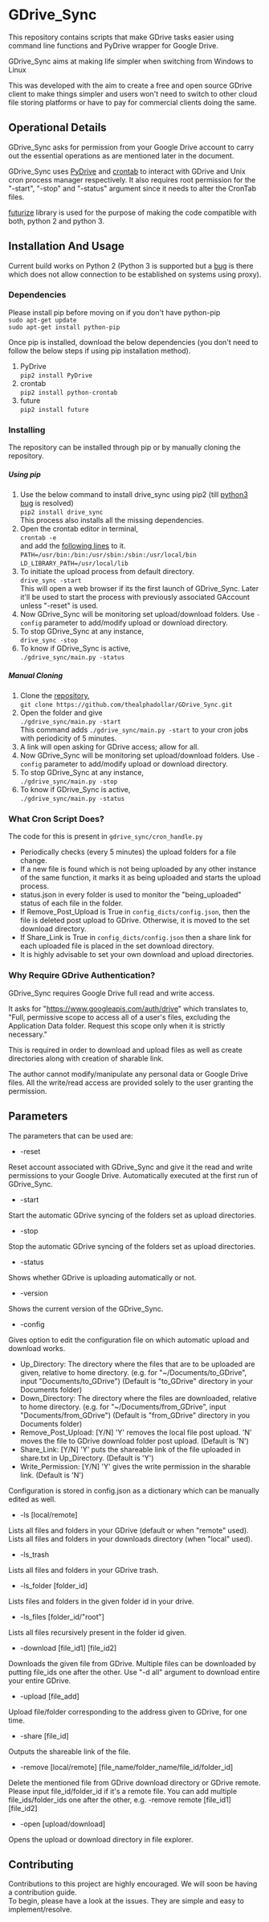 # GDrive_Sync

This repository contains scripts that make GDrive tasks easier using command line functions and PyDrive wrapper for Google Drive.

GDrive_Sync aims at making life simpler when switching from Windows to Linux

This was developed with the aim to create a free and open source GDrive client to make things simpler and users won't
need to switch to other cloud file storing platforms or have to pay for commercial clients doing the same.

## Operational Details

GDrive_Sync asks for permission from your Google Drive account to carry out the essential operations as are mentioned later
in the document.

GDrive_Sync uses [PyDrive](https://github.com/googledrive/PyDrive) and [crontab](https://pypi.python.org/pypi/python-crontab) to interact with GDrive and Unix cron process manager respectively. It also requires 
root permission for the "-start", "-stop" and "-status" argument since it needs to alter the CronTab files.

[futurize](http://python-future.org/overview.html) library is used for the purpose of making the code compatible with both, python 2 and python 3.  

## Installation And Usage

Current build works on Python 2 (Python 3 is supported but a [bug](https://github.com/thealphadollar/GDrive_Sync/issues/11) is there which does not allow connection to be established on systems using proxy).

### Dependencies
Please install pip before moving on if you don't have python-pip<br/>
`sudo apt-get update`<br/>
`sudo apt-get install python-pip`<br/>

Once pip is installed, download the below dependencies (you don't need to follow the below steps if using pip installation method).
1. PyDrive<br/>
`pip2 install PyDrive`
2. crontab<br/>
`pip2 install python-crontab`
3. future<br/>
`pip2 install future`

### Installing
The repository can be installed through pip or by manually cloning the repository. 

##### Using pip

1. Use the below command to install drive_sync using pip2 (till [python3 bug](https://github.com/thealphadollar/GDrive_Sync/issues/11) is resolved)<br/>
`pip2 install drive_sync`<br/>
This process also installs all the missing dependencies.
2. Open the crontab editor in terminal,<br/>
`crontab -e`<br/>
and add the [following lines](https://superuser.com/questions/784252/crontab-and-binaries-in-usr-local-bin) to it.<br/>
`PATH=/usr/bin:/bin:/usr/sbin:/sbin:/usr/local/bin`<br/>
`LD_LIBRARY_PATH=/usr/local/lib`
3. To initiate the upload process from default directory.<br/>
`drive_sync -start` <br/>
This will open a web browser if its the first launch of GDrive_Sync. Later it'll be used to start the process with previously
associated GAccount unless "-reset" is used.
4. Now GDrive_Sync will be monitoring set upload/download folders. Use `-config` parameter to add/modify upload or download
directory.
5. To stop GDrive_Sync at any instance,<br/>
`drive_sync -stop`
6. To know if GDrive_Sync is active,<br/>
`./gdrive_sync/main.py -status` 

##### Manual Cloning

1. Clone the [repository](https://github.com/thealphadollar/GDrive_Sync.git), <br/>
`git clone https://github.com/thealphadollar/GDrive_Sync.git`
2. Open the folder and give<br/>
`./gdrive_sync/main.py -start`<br/>
This command adds `./gdrive_sync/main.py -start` to your cron jobs with periodicity of 5 minutes.
3. A link will open asking for GDrive access; allow for all.
4. Now GDrive_Sync will be monitoring set upload/download folders. Use `-config` parameter to add/modify upload or download
directory.
5. To stop GDrive_Sync at any instance,<br/>
`./gdrive_sync/main.py -stop`
6. To know if GDrive_Sync is active,<br/>
`./gdrive_sync/main.py -status` 

### What Cron Script Does?

The code for this is present in `gdrive_sync/cron_handle.py`

- Periodically checks (every 5 minutes) the upload folders for a file change.
- If a new file is found which is not being uploaded by any other instance of the same function, it marks it as being uploaded
and starts the upload process.
- status.json in every folder is used to monitor the "being_uploaded" status of each file in the folder.
- If Remove_Post_Upload is True in `config_dicts/config.json`, then the file is deleted post upload to GDrive. Otherwise, 
it is moved to the set download directory.
- If Share_Link is True in `config_dicts/config.json` then a share link for each uploaded file is placed in the set download
directory. 
- It is highly advisable to set your own download and upload directories.

### Why Require GDrive Authentication?

GDrive_Sync requires Google Drive full read and write access. 

It asks for "https://www.googleapis.com/auth/drive" which translates to,<br/>
"Full, permissive scope to access all of a user's files, excluding the Application Data folder. Request this scope only when it is strictly necessary."<br/>

This is required in order to download and upload files as well as create directories along with creation of sharable link.

The author cannot modify/manipulate any personal data or Google Drive files. All the write/read access are provided solely to
the user granting the permission.  
 
## Parameters

The parameters that can be used are:

* -reset

Reset account associated with GDrive_Sync and give it the read and write permissions to your Google Drive. Automatically executed at the
first run of GDrive_Sync.

* -start

Start the automatic GDrive syncing of the folders set as upload directories.

* -stop

Stop the automatic GDrive syncing of the folders set as upload directories.

* -status

Shows whether GDrive is uploading automatically or not.

* -version

Shows the current version of the GDrive_Sync.

* -config

Gives option to edit the configuration file on which automatic upload and download works.
- Up_Directory: The directory where the files that are to be uploaded are given, relative to home directory.
    (e.g. for "~/Documents/to_GDrive", input "Documents/to_GDrive")
    (Default is "to_GDrive" directory in your Documents folder)
- Down_Directory: The directory where the files are downloaded, relative to home directory.
    (e.g. for "~/Documents/from_GDrive", input "Documents/from_GDrive")
    (Default is "from_GDrive" directory in you Documents folder)
- Remove_Post_Upload: [Y/N] 'Y' removes the local file post upload. 'N' moves the file to GDrive download folder
post upload.
    (Default is 'N')
- Share_Link: [Y/N] 'Y' puts the shareable link of the file uploaded in share.txt in Up_Directory.
    (Default is 'Y')
- Write_Permission: [Y/N] 'Y' gives the write permission in the sharable link.
    (Default is 'N')

Configuration is stored in config.json as a dictionary which can be manually edited as well.

* -ls [local/remote]

Lists all files and folders in your GDrive (default or when "remote" used).
Lists all files and folders in your downloads directory (when "local" used).

* -ls_trash

Lists all files and folders in your GDrive trash.

* -ls_folder [folder_id]

Lists files and folders in the given folder id in your drive.

* -ls_files [folder_id/"root"]

Lists all files recursively present in the folder id given.

* -download [file_id1] [file_id2]

Downloads the given file from GDrive. Multiple files can be downloaded by putting file_ids one after the other.
Use "-d all" argument to download entire your entire GDrive.

* -upload [file_add]

Upload file/folder corresponding to the address given to GDrive, for one time.

* -share [file_id]

Outputs the shareable link of the file.

* -remove [local/remote] [file_name/folder_name/file_id/folder_id]

Delete the mentioned file from GDrive download directory or GDrive remote. Please input file_id/folder_id if it's a
remote file. You can add multiple file_ids/folder_ids one after the other, e.g. -remove remote [file_id1] [file_id2]

* -open [upload/download]

Opens the upload or download directory in file explorer.

## Contributing

Contributions to this project are highly encouraged. We will soon be having a contribution guide.<br/>
To begin, please have a look at the issues. They are simple and easy to implement/resolve.

